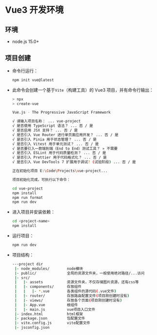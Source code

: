 # Vue3 开发环境

## 环境

- node.js 15.0+

## 项目创建

- 命令行运行：
  
  ```bash
  npm init vue@latest
  ```

- 此命令会创建一个基于`Vite`（构建工具）的 Vue3 项目，并有命令行输出：
  
  ```bash
  > npx
  > create-vue
  
  Vue.js - The Progressive JavaScript Framework
  
  √ 请输入项目名称： ... vue-project
  √ 是否使用 TypeScript 语法？ ... 否 / 是
  √ 是否启用 JSX 支持？ ... 否 / 是
  √ 是否引入 Vue Router 进行单页面应用开发？ ... 否 / 是
  √ 是否引入 Pinia 用于状态管理？ ... 否 / 是
  √ 是否引入 Vitest 用于单元测试？ ... 否 / 是
  √ 是否要引入一款端到端（End to End）测试工具？ » 不需要
  √ 是否引入 ESLint 用于代码质量检测？ ... 否 / 是
  √ 是否引入 Prettier 用于代码格式化？ ... 否 / 是
  √ 是否引入 Vue DevTools 7 扩展用于调试? (试验阶段) ... 否 / 是
  
  正在初始化项目 E:\Code\Projects\vue-project...
  
  项目初始化完成，可执行以下命令：
  
  cd vue-project
  npm install
  npm run format
  npm run dev
  ```

- 进入项目并安装依赖：
  
  ```bash
  cd <project-name>
  npm install
  ```

- 运行项目：
  
  ```bash
  npm run dev
  ```

- 项目结构：
  
  ```bash
  ---project dir
   |- node_modules/        node模块
   |- public/              全局的资源文件夹，一般使用绝对路径/...访问
   |- src/
   |   |- assets           资源文件夹，不仅存储图片资源，还有css等
   |   |- components/      存放组件
   |   |   |- *.vue        各类组件的源代码(.vue文件)
   |   |- router/          存放路由配置文件(项目刚创建时没有)
   |   |- views/           存放各个页面(项目刚创建时没有)
   |   |- App.vue          根组件
   |   |- main.js          vue项目入口文件
   |- index.html           html框架
   |- package.json         包配置文件
   |- vite.config.js       vite配置文件
   |- jsconfig.json
  ```
